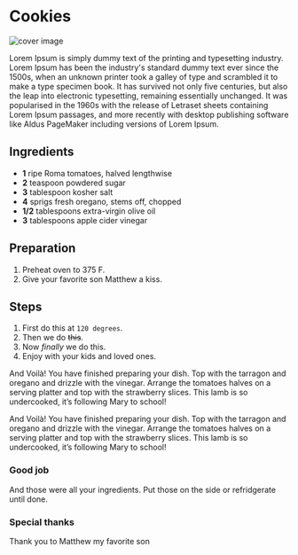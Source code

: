 # Cookies

![cover image](https://scx2.b-cdn.net/gfx/news/hires/2016/howcuttingdo.jpg)

Lorem Ipsum is simply dummy text of the printing and typesetting industry. Lorem Ipsum has been the industry's standard dummy text ever since the 1500s, when an unknown printer took a galley of type and scrambled it to make a type specimen book. It has survived not only five centuries, but also the leap into electronic typesetting, remaining essentially unchanged. It was popularised in the 1960s with the release of Letraset sheets containing Lorem Ipsum passages, and more recently with desktop publishing software like Aldus PageMaker including versions of Lorem Ipsum.

## Ingredients
- **1** ripe Roma tomatoes, halved lengthwise
- **2** teaspoon powdered sugar
- **3** tablespoon kosher salt
- **4** sprigs fresh oregano, stems off, chopped
- **1/2** tablespoons extra-virgin olive oil
- **3** tablespoons apple cider vinegar

## Preparation
1. Preheat oven to 375 F.
2. Give your favorite son Matthew a kiss.

## Steps
1. First do this at `120 degrees`. 
2. Then we do ~~this~~.
3. Now _finally_ we do this.
4. Enjoy with your kids and loved ones.

And Voilà! You have finished preparing your dish. Top with the tarragon and oregano and drizzle with the vinegar. Arrange the tomatoes halves on a serving platter and top with the strawberry slices. This lamb is so undercooked, it’s following Mary to school!

And Voilà! You have finished preparing your dish. Top with the tarragon and oregano and drizzle with the vinegar. Arrange the tomatoes halves on a serving platter and top with the strawberry slices. This lamb is so undercooked, it’s following Mary to school!

### Good job
And those were all your ingredients. Put those on the side or refridgerate until done.

### Special thanks
Thank you to Matthew my favorite son